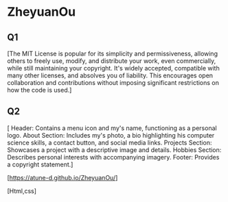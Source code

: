 # ZheyuanOu
## Q1
[The MIT License is popular for its simplicity and permissiveness, allowing others to freely use, modify, and distribute your work, even commercially, while still maintaining your copyright. It's widely accepted, compatible with many other licenses, and absolves you of liability. This encourages open collaboration and contributions without imposing significant restrictions on how the code is used.]


## Q2
[
Header: Contains a menu icon and my's name, functioning as a personal logo.
About Section: Includes my's photo, a bio highlighting his computer science skills, a contact button, and social media links.
Projects Section: Showcases a project with a descriptive image and details.
Hobbies Section: Describes personal interests with accompanying imagery.
Footer: Provides a copyright statement.]

[https://atune-d.github.io/ZheyuanOu/]

[Html,css]